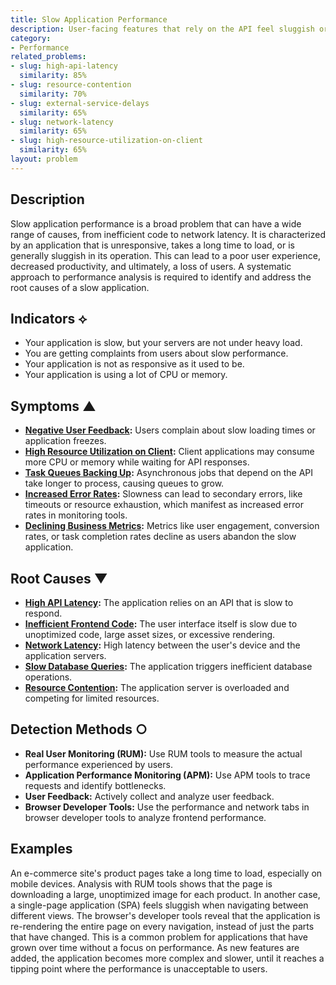 ```yaml
---
title: Slow Application Performance
description: User-facing features that rely on the API feel sluggish or unresponsive.
category:
- Performance
related_problems:
- slug: high-api-latency
  similarity: 85%
- slug: resource-contention
  similarity: 70%
- slug: external-service-delays
  similarity: 65%
- slug: network-latency
  similarity: 65%
- slug: high-resource-utilization-on-client
  similarity: 65%
layout: problem
---
```


## Description
Slow application performance is a broad problem that can have a wide range of causes, from inefficient code to network latency. It is characterized by an application that is unresponsive, takes a long time to load, or is generally sluggish in its operation. This can lead to a poor user experience, decreased productivity, and ultimately, a loss of users. A systematic approach to performance analysis is required to identify and address the root causes of a slow application.

## Indicators ⟡
- Your application is slow, but your servers are not under heavy load.
- You are getting complaints from users about slow performance.
- Your application is not as responsive as it used to be.
- Your application is using a lot of CPU or memory.

## Symptoms ▲

- **[Negative User Feedback](negative-user-feedback.md):** Users complain about slow loading times or application freezes.
- **[High Resource Utilization on Client](high-resource-utilization-on-client.md):** Client applications may consume more CPU or memory while waiting for API responses.
- **[Task Queues Backing Up](task-queues-backing-up.md):** Asynchronous jobs that depend on the API take longer to process, causing queues to grow.
- **[Increased Error Rates](increased-error-rates.md):** Slowness can lead to secondary errors, like timeouts or resource exhaustion, which manifest as increased error rates in monitoring tools.
- **[Declining Business Metrics](declining-business-metrics.md):** Metrics like user engagement, conversion rates, or task completion rates decline as users abandon the slow application.

## Root Causes ▼

- **[High API Latency](high-api-latency.md):** The application relies on an API that is slow to respond.
- **[Inefficient Frontend Code](inefficient-frontend-code.md):** The user interface itself is slow due to unoptimized code, large asset sizes, or excessive rendering.
- **[Network Latency](network-latency.md):** High latency between the user's device and the application servers.
- **[Slow Database Queries](slow-database-queries.md):** The application triggers inefficient database operations.
- **[Resource Contention](resource-contention.md):** The application server is overloaded and competing for limited resources.

## Detection Methods ○

- **Real User Monitoring (RUM):** Use RUM tools to measure the actual performance experienced by users.
- **Application Performance Monitoring (APM):** Use APM tools to trace requests and identify bottlenecks.
- **User Feedback:** Actively collect and analyze user feedback.
- **Browser Developer Tools:** Use the performance and network tabs in browser developer tools to analyze frontend performance.

## Examples
An e-commerce site's product pages take a long time to load, especially on mobile devices. Analysis with RUM tools shows that the page is downloading a large, unoptimized image for each product. In another case, a single-page application (SPA) feels sluggish when navigating between different views. The browser's developer tools reveal that the application is re-rendering the entire page on every navigation, instead of just the parts that have changed. This is a common problem for applications that have grown over time without a focus on performance. As new features are added, the application becomes more complex and slower, until it reaches a tipping point where the performance is unacceptable to users.